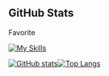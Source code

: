 ## GitHub Stats

Favorite

[![My Skills](https://skillicons.dev/icons?i=neovim,deno,react,nextjs,remix,fastapi,go,vercel)](https://skillicons.dev)

[![GitHub stats](https://github-readme-stats.vercel.app/api?username=ihch&theme=dracula&show_icons=true)](https://github.com/ihch/github-readme-stats)[![Top Langs](https://github-readme-stats.vercel.app/api/top-langs/?username=ihch&layout=compact&theme=dracula)](https://github.com/ihch/github-readme-stats)
  
